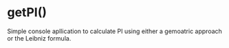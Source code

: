 # getPI()
Simple console apllication to calculate PI using either a gemoatric approach or the Leibniz formula.
